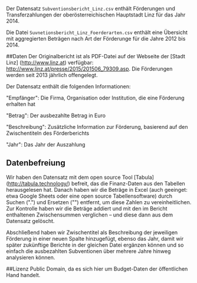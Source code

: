 Der Datensatz ```Subventionsbericht_Linz.csv``` enthält Förderungen und Transferzahlungen der oberösterreichischen Hauptstadt Linz für das Jahr 2014.

Die Datei ```Suvnetionsbericht_Linz_Foerderarten.csv``` enthält eine Übersicht mit aggregierten Beträgen nach Art der Förderunge für die Jahre 2012 bis 2014.

##Daten
Der Originalbericht ist als PDF-Datei auf der Webseite der [Stadt Linz] (http://www.linz.at) verfügbar: http://www.linz.at/presse/2015/201506_79309.asp. Die Förderungen werden seit 2013 jährlich offengelegt. 

Der Datensatz enthält die folgenden Informationen:

"Empfänger": Die Firma, Organisation oder Institution, die eine Förderung erhalten hat

"Betrag": Der ausbezahlte Betrag in Euro

"Beschreibung": Zusätzliche Information zur Förderung, basierend auf den Zwischentiteln des Förderberichts

"Jahr": Das Jahr der Auszahlung

## Datenbefreiung
Wir haben den Datensatz mit dem open source Tool [Tabula] (http://tabula.technology/) befreit, das die Finanz-Daten aus den Tabellen herausgelesen hat. Danach haben wir die Beträge in Excel (auch geeinget: etwa Google Sheets oder eine open source Tabellensoftware) durch Suchen (".") und Ersetzen ("") entfernt, um diese Zahlen zu vereinheitlichen. Zur Kontrolle haben wir die Beträge addiert und mit den im Bericht enthaltenen Zwischensummen verglichen – und diese dann aus dem Datensatz gelöscht. 

Abschließend haben wir Zwischentitel als Beschreibung der jeweiligen Förderung in einer neuen Spalte hinzugefügt, ebenso das Jahr, damit wir später zukünftige Berichte in der gleichen Datei ergänzen können und so einfach die ausbezahlten Subventionen über mehrere Jahre hinweg analysieren können.

##Lizenz
Public Domain, da es sich hier um Budget-Daten der öffentlichen Hand handelt. 

